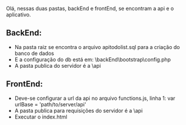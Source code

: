 Olá, nessas duas pastas, backEnd e frontEnd, se encontram a api e o aplicativo.

## BackEnd:

- Na pasta raiz se encontra o arquivo apitodolist.sql para a criação do banco de dados
- E a configuração do db está em: \backEnd\bootstrap\config.php
- A pasta publica do servidor é a \api

## FrontEnd:

- Deve-se configurar a url da api no arquivo functions.js, linha 1: var urlBase = 'path/to/server/api'
- A pasta publica para requisições do servidor é a \api
- Executar o index.html
